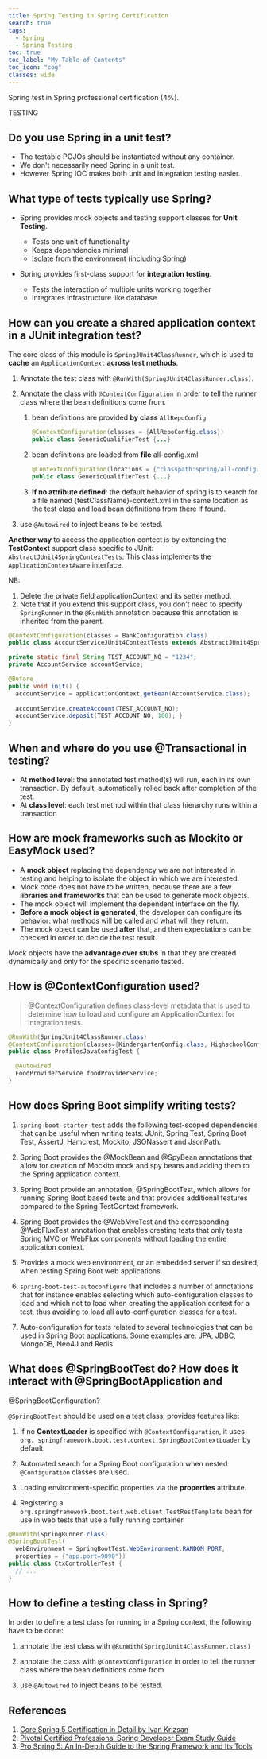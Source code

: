 ```yaml
---
title: Spring Testing in Spring Certification
search: true
tags: 
  - Spring
  - Spring Testing
toc: true
toc_label: "My Table of Contents"
toc_icon: "cog"
classes: wide
---
```

Spring test in Spring professional certification (4%).


TESTING
## Do you use Spring in a unit test?
- The testable POJOs should be instantiated without any container.
- We don't necessarily need Spring in a unit test.
- However Spring IOC makes both unit and integration testing easier.


## What type of tests typically use Spring?
- Spring provides mock objects and testing support classes for **Unit Testing**.
  - Tests one unit of functionality
  - Keeps dependencies minimal
  - Isolate from the environment (including Spring)

- Spring provides first-class support for **integration testing**. 
  - Tests the interaction of multiple units working together
  - Integrates infrastructure like database


## How can you create a shared application context in a JUnit integration test?

The core class of this module is `SpringJUnit4ClassRunner`, which is used to **cache** an `ApplicationContext` **across test methods**.

1. Annotate the test class with `@RunWith(SpringJUnit4ClassRunner.class)`.

2. Annotate the class with `@ContextConfiguration` in order to tell the runner class where the bean definitions come from.
    1. bean definitions are provided **by class** `AllRepoConfig`
        ```java
        @ContextConfiguration(classes = {AllRepoConfig.class}) 
        public class GenericQualifierTest {...} 
        ```
      
    2. bean definitions are loaded from **file** all-config.xml
        ```java
        @ContextConfiguration(locations = {"classpath:spring/all-config.xml"}) 
        public class GenericQualifierTest {...}
        ```
    3. **If no attribute defined**: the default behavior of spring is to search for a file named {testClassName}-context.xml in the same location as the test class and load bean definitions from there if found.
        
3. use `@Autowired` to inject beans to be tested.


**Another way** to access the application contect is by extending the **TestContext** support class specific to JUnit: `AbstractJUnit4SpringContextTests`. This class implements the `ApplicationContextAware` interface.

NB:
1. Delete the private field applicationContext and its setter method. 
2. Note that if you extend this support class, you don’t need to specify `SpringRunner` in the `@RunWith` annotation because this annotation is inherited from the parent.

```java
@ContextConfiguration(classes = BankConfiguration.class) 
public class AccountServiceJUnit4ContextTests extends AbstractJUnit4SpringContextTests {

private static final String TEST_ACCOUNT_NO = "1234"; 
private AccountService accountService;

@Before 
public void init() {
  accountService = applicationContext.getBean(AccountService.class);
  
  accountService.createAccount(TEST_ACCOUNT_NO);
  accountService.deposit(TEST_ACCOUNT_NO, 100); } 
}
```

## When and where do you use @Transactional in testing?

- At **method level**: the annotated test method(s) will run, each in its own transaction. By default, automatically rolled back after completion of the test.
- At **class level**: each test method within that class hierarchy runs within a transaction


## How are mock frameworks such as Mockito or EasyMock used?

- A **mock object** replacing the dependency we are not interested in testing and helping to isolate the object in which we are interested. 
- Mock code does not have to be written, because there are a few **libraries and frameworks** that can be used to generate mock objects. 
- The mock object will implement the dependent interface on the fly. 
- **Before a mock object is generated**, the developer can configure its behavior: what methods will be called and what will they return. 
- The mock object can be used **after** that, and then expectations can be checked in order to decide the test result.

Mock objects have the **advantage over stubs** in that they are created dynamically and only for the specific scenario tested.


## How is @ContextConfiguration used?

> @ContextConfiguration defines class-level metadata that is used to determine how to load and configure an ApplicationContext for integration tests.

```java
@RunWith(SpringJUnit4ClassRunner.class) 
@ContextConfiguration(classes={KindergartenConfig.class, HighschoolConfig.class}) @ActiveProfiles("kindergarten") 
public class ProfilesJavaConfigTest {

  @Autowired 
  FoodProviderService foodProviderService;
}
```


## How does Spring Boot simplify writing tests?

1. `spring-boot-starter-test` adds the following test-scoped dependencies that can be useful when writing tests: JUnit, Spring Test, Spring Boot Test, AssertJ, Hamcrest, Mockito, JSONassert and JsonPath.

2. Spring Boot provides the @MockBean and @SpyBean annotations that allow for creation of Mockito mock and spy beans and adding them to the Spring application context.

3. Spring Boot provide an annotation, @SpringBootTest, which allows for running Spring Boot based tests and that provides additional features compared to the Spring TestContext framework.

4. Spring Boot provides the @WebMvcTest and the corresponding @WebFluxTest annotation that enables creating tests that only tests Spring MVC or WebFlux components without loading the entire application context.

5. Provides a mock web environment, or an embedded server if so desired, when testing Spring Boot web applications.

6. `spring-boot-test-autoconfigure` that includes a number of annotations that for instance enables selecting which auto-configuration classes to load and which not to load when creating the application context for a test, thus avoiding to load all auto-configuration classes for a test.

7. Auto-configuration for tests related to several technologies that can be used in Spring Boot applications. Some examples are: JPA, JDBC, MongoDB, Neo4J and Redis.


## What does @SpringBootTest do? How does it interact with @SpringBootApplication and
@SpringBootConfiguration?

`@SpringBootTest` should be used on a test class, provides features like:

1. If no **ContextLoader** is specified with `@ContextConfiguration`, it uses `org. springframework.boot.test.context.SpringBootContextLoader` by default.

2. Automated search for a Spring Boot configuration when nested `@Configuration` classes are used.

3. Loading environment-specific properties via the **properties** attribute.


5. Registering a `org.springframework.boot.test.web.client.TestRestTemplate` bean for use in web tests that use a fully running container.

```java
@RunWith(SpringRunner.class) 
@SpringBootTest(
  webEnvironment = SpringBootTest.WebEnvironment.RANDOM_PORT, 
  properties = {"app.port=9090"}) 
public class CtxControllerTest {
  // ...
}
```


## How to define a testing class in Spring? 

In order to define a test class for running in a Spring context, the following have to be done:

1. annotate the test class with `@RunWith(SpringJUnit4ClassRunner.class)`

2. annotate the class with `@ContextConfiguration` in order to tell the runner class where the bean definitions come from

3. use `@Autowired` to inject beans to be tested.


## References

1. [Core Spring 5 Certification in Detail by Ivan Krizsan](https://leanpub.com/corespring5certificationindetail/)
2. [Pivotal Certified Professional Spring Developer Exam Study Guide](https://www.amazon.com/Pivotal-Certified-Professional-Spring-Developer-ebook/dp/B01MS0JSML/)
3. [Pro Spring 5: An In-Depth Guide to the Spring Framework and Its Tools](https://www.amazon.com/Pro-Spring-Depth-Guide-Framework/dp/1484228073/)